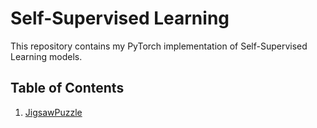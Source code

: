 # Self-Supervised Learning

This repository contains my PyTorch implementation of Self-Supervised Learning models.

## Table of Contents

1. [JigsawPuzzle](./JigsawPuzzle)
